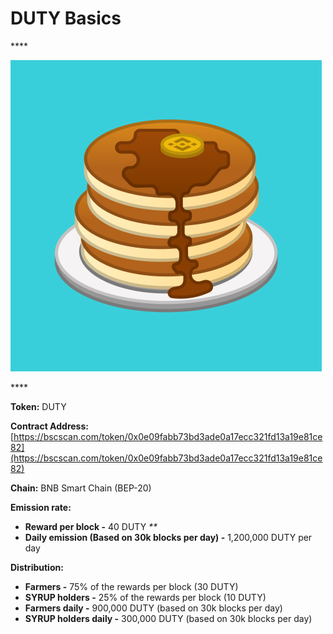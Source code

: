 # DUTY Basics

\*\*\*\*

![](../.gitbook/assets/group-501.png)

\*\*\*\*

**Token:** DUTY

**Contract Address:** [https://bscscan.com/token/0x0e09fabb73bd3ade0a17ecc321fd13a19e81ce82](https://bscscan.com/token/0x0e09fabb73bd3ade0a17ecc321fd13a19e81ce82)

**Chain:** BNB Smart Chain \(BEP-20\)

**Emission rate:**

* **Reward per block -**  40 DUTY                                                                                                       _\*\*_
* **Daily emission \(Based on 30k blocks per day\) -**  1,200,000 DUTY per day

**Distribution:**

* **Farmers -** 75% of the rewards per block \(30 DUTY\)
* **SYRUP holders -** 25% of the rewards per block \(10 DUTY\)
* **Farmers daily -** 900,000 DUTY \(based on 30k blocks per day\)
* **SYRUP holders daily -** 300,000 DUTY \(based on 30k blocks per day\)

